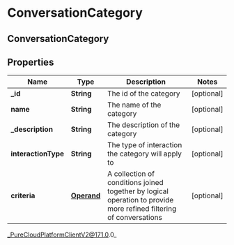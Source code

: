 # ConversationCategory

## ConversationCategory

## Properties

|Name | Type | Description | Notes|
|------------ | ------------- | ------------- | -------------|
| **_id** | **String** | The id of the category | [optional] |
| **name** | **String** | The name of the category | [optional] |
| **_description** | **String** | The description of the category | [optional] |
| **interactionType** | **String** | The type of interaction the category will apply to | [optional] |
| **criteria** | [**Operand**](Operand) | A collection of conditions joined together by logical operation to provide more refined filtering of conversations | [optional] |



_PureCloudPlatformClientV2@171.0.0_

